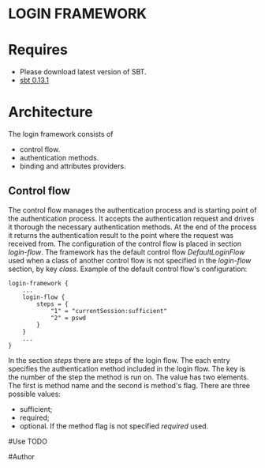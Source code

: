 LOGIN FRAMEWORK
===============

Requires
========
* Please download latest version of SBT.
* [sbt 0.13.1](https://scala-sbt.org)

Architecture
============
The login framework consists of 
* control flow.
* authentication methods.
* binding and attributes providers.

Control flow
------------
The control flow manages the authentication process and is starting point of the authentication process. It accepts 
the authentication request and drives it thorough the necessary authentication methods. At the end of the process 
it returns the authentication result to the point where the request was received from. 
The configuration of the control flow is placed in section *login-flow*. The framework has the default control flow 
*DefaultLoginFlow* used when a class of another control flow is not specified in the *login-flow* section, by key *class*.
Example of the default control flow's configuration:
```
login-framework {
    ...
    login-flow {
	    steps = {
	        "1" = "currentSession:sufficient"
	        "2" = pswd
	    }
    }
    ...
}
```
In the section *steps* there are steps of the login flow. The each entry specifies the authentication method included in 
the login flow. The key is the number of the step the method is run on. The value has two elements. The first is method 
name and the second is method's flag. There are three possible values:
 * sufficient; 
 * required; 
 * optional.
If the method flag is not specified *required* used.






#Use
TODO

#Author
